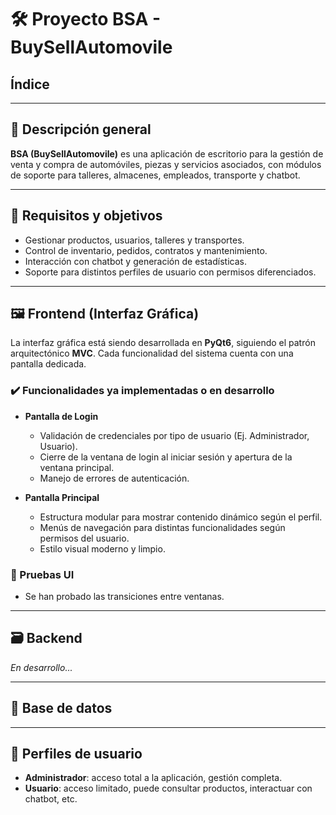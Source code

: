 # 🛠️ Proyecto BSA - BuySellAutomovile

## Índice

---

## 📌 Descripción general

**BSA (BuySellAutomovile)** es una aplicación de escritorio para la gestión de venta y compra de automóviles, piezas y servicios asociados, con módulos de soporte para talleres, almacenes, empleados, transporte y chatbot.

---

## 🧠 Requisitos y objetivos

- Gestionar productos, usuarios, talleres y transportes.
- Control de inventario, pedidos, contratos y mantenimiento.
- Interacción con chatbot y generación de estadísticas.
- Soporte para distintos perfiles de usuario con permisos diferenciados.

---

## 🖼️ Frontend (Interfaz Gráfica)

La interfaz gráfica está siendo desarrollada en **PyQt6**, siguiendo el patrón arquitectónico **MVC**. Cada funcionalidad del sistema cuenta con una pantalla dedicada.

### ✔️ Funcionalidades ya implementadas o en desarrollo

- **Pantalla de Login**  
  - Validación de credenciales por tipo de usuario (Ej. Administrador, Usuario).
  - Cierre de la ventana de login al iniciar sesión y apertura de la ventana principal.
  - Manejo de errores de autenticación.

- **Pantalla Principal**  
  - Estructura modular para mostrar contenido dinámico según el perfil.
  - Menús de navegación para distintas funcionalidades según permisos del usuario.
  - Estilo visual moderno y limpio.

### 🧪 Pruebas UI

- Se han probado las transiciones entre ventanas.

---

## 🗃️ Backend

*En desarrollo...*

---

## 📂 Base de datos

---

## 👥 Perfiles de usuario

- **Administrador**: acceso total a la aplicación, gestión completa.
- **Usuario**: acceso limitado, puede consultar productos, interactuar con chatbot, etc.